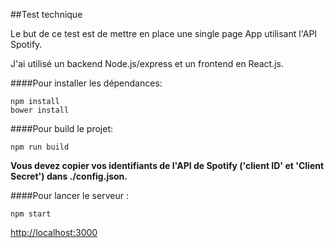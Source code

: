 ##Test technique

Le but de ce test est de mettre en place une single page App utilisant l'API Spotify.

J'ai utilisé un backend Node.js/express et un frontend en React.js.

####Pour installer les dépendances:

```
npm install
bower install
```

####Pour build le projet:

```
npm run build
```

**Vous devez copier vos identifiants de l'API de Spotify ('client ID' et 'Client Secret') dans ./config.json.**

####Pour lancer le serveur :

```
npm start
```

<http://localhost:3000>
